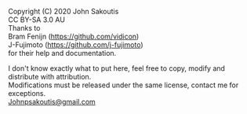 Copyright (C) 2020 John Sakoutis  
CC BY-SA 3.0 AU  
Thanks to   
Bram Fenijn (https://github.com/vidicon)  
J-Fujimoto  (https://github.com/j-fujimoto)  
for their help and documentation.  

I don't know exactly what to put here, feel free to copy, modify and distribute with attribution.  
Modifications must be released under the same license, contact me for exceptions.  
Johnpsakoutis@gmail.com
